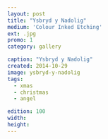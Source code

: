 ```yaml
---
layout: post
title: "Ysbryd y Nadolig"
medium: 'Colour Inked Etching'
ext: .jpg
promo: 1
category: gallery

caption: "Ysbryd y Nadolig"
created: 2014-10-29
image: ysbryd-y-nadolig
tags:
  - xmas
  - christmas
  - angel

edition: 100
width:
height:
---
```

